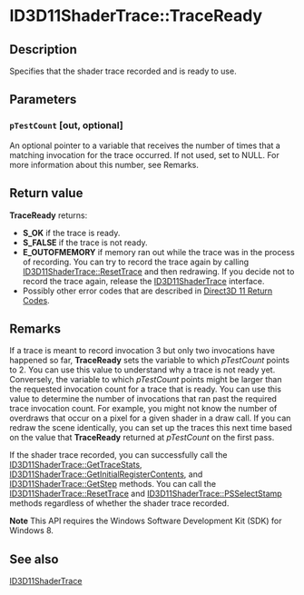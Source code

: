 # ID3D11ShaderTrace::TraceReady

## Description

Specifies that the shader trace recorded and is ready to use.

## Parameters

### `pTestCount` [out, optional]

An optional pointer to a variable that receives the number of times that a matching invocation for the trace occurred. If not used, set to NULL.
For more information about this number, see Remarks.

## Return value

**TraceReady** returns:

* **S_OK** if the trace is ready.
* **S_FALSE** if the trace is not ready.
* **E_OUTOFMEMORY** if memory ran out while the trace was in the process of recording. You can try to record the trace again by calling [ID3D11ShaderTrace::ResetTrace](https://learn.microsoft.com/windows/desktop/api/d3d11shadertracing/nf-d3d11shadertracing-id3d11shadertrace-resettrace) and then redrawing. If you decide not to record the trace again, release the [ID3D11ShaderTrace](https://learn.microsoft.com/windows/desktop/api/d3d11shadertracing/nn-d3d11shadertracing-id3d11shadertrace) interface.
* Possibly other error codes that are described in [Direct3D 11 Return Codes](https://learn.microsoft.com/windows/desktop/direct3d11/d3d11-graphics-reference-returnvalues).

## Remarks

If a trace is meant to record invocation 3 but only two invocations have happened so far, **TraceReady** sets the variable to which *pTestCount* points to 2. You can use this value to understand why a trace is not ready yet. Conversely, the variable to which *pTestCount* points might be larger than the requested invocation count for a trace that is ready. You can use this value to determine the number of invocations that ran past the required trace invocation count. For example, you might not know the number of overdraws that occur on a pixel for a given shader in a draw call. If you can redraw the scene identically, you can set up the traces this next time based on the value that **TraceReady** returned at *pTestCount* on the first pass.

If the shader trace recorded, you can successfully call the [ID3D11ShaderTrace::GetTraceStats](https://learn.microsoft.com/windows/desktop/api/d3d11shadertracing/nf-d3d11shadertracing-id3d11shadertrace-gettracestats), [ID3D11ShaderTrace::GetInitialRegisterContents](https://learn.microsoft.com/windows/desktop/api/d3d11shadertracing/nf-d3d11shadertracing-id3d11shadertrace-getinitialregistercontents), and [ID3D11ShaderTrace::GetStep](https://learn.microsoft.com/windows/desktop/api/d3d11shadertracing/nf-d3d11shadertracing-id3d11shadertrace-getstep) methods. You can call the [ID3D11ShaderTrace::ResetTrace](https://learn.microsoft.com/windows/desktop/api/d3d11shadertracing/nf-d3d11shadertracing-id3d11shadertrace-resettrace) and [ID3D11ShaderTrace::PSSelectStamp](https://learn.microsoft.com/windows/desktop/api/d3d11shadertracing/nf-d3d11shadertracing-id3d11shadertrace-psselectstamp) methods regardless of whether the shader trace recorded.

**Note** This API requires the Windows Software Development Kit (SDK) for Windows 8.

## See also

[ID3D11ShaderTrace](https://learn.microsoft.com/windows/desktop/api/d3d11shadertracing/nn-d3d11shadertracing-id3d11shadertrace)
